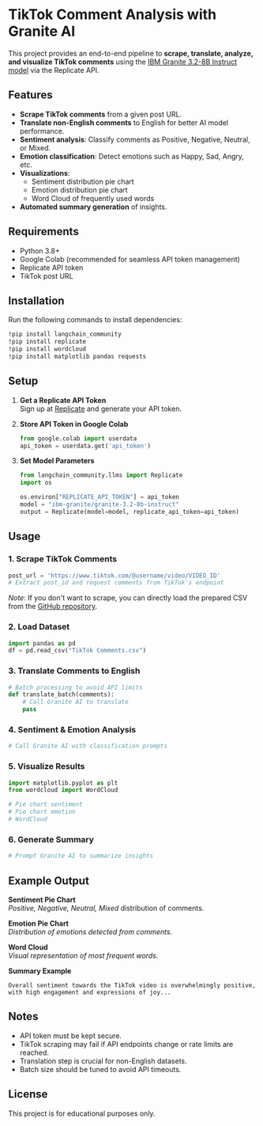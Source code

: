 
# TikTok Comment Analysis with Granite AI

This project provides an end-to-end pipeline to **scrape, translate, analyze, and visualize TikTok comments** using the [IBM Granite 3.2-8B Instruct model](https://replicate.com/ibm-granite/granite-3.2-8b-instruct) via the Replicate API.

## Features
- **Scrape TikTok comments** from a given post URL.
- **Translate non-English comments** to English for better AI model performance.
- **Sentiment analysis**: Classify comments as Positive, Negative, Neutral, or Mixed.
- **Emotion classification**: Detect emotions such as Happy, Sad, Angry, etc.
- **Visualizations**:
  - Sentiment distribution pie chart
  - Emotion distribution pie chart
  - Word Cloud of frequently used words
- **Automated summary generation** of insights.

## Requirements
- Python 3.8+
- Google Colab (recommended for seamless API token management)
- Replicate API token
- TikTok post URL

## Installation

Run the following commands to install dependencies:

```bash
!pip install langchain_community
!pip install replicate
!pip install wordcloud
!pip install matplotlib pandas requests
```

## Setup

1. **Get a Replicate API Token**  
   Sign up at [Replicate](https://replicate.com/) and generate your API token.

2. **Store API Token in Google Colab**  
   ```python
   from google.colab import userdata
   api_token = userdata.get('api_token')
   ```

3. **Set Model Parameters**  
   ```python
   from langchain_community.llms import Replicate
   import os

   os.environ["REPLICATE_API_TOKEN"] = api_token
   model = "ibm-granite/granite-3.2-8b-instruct"
   output = Replicate(model=model, replicate_api_token=api_token)
   ```

## Usage

### 1. Scrape TikTok Comments
```python
post_url = 'https://www.tiktok.com/@username/video/VIDEO_ID'
# Extract post_id and request comments from TikTok's endpoint
```

*Note*: If you don't want to scrape, you can directly load the prepared CSV from the [GitHub repository](https://github.com/rfirmn/Comment-analysis-with-granite.git).

### 2. Load Dataset
```python
import pandas as pd
df = pd.read_csv("TikTok Comments.csv")
```

### 3. Translate Comments to English
```python
# Batch processing to avoid API limits
def translate_batch(comments):
    # Call Granite AI to translate
    pass
```

### 4. Sentiment & Emotion Analysis
```python
# Call Granite AI with classification prompts
```

### 5. Visualize Results
```python
import matplotlib.pyplot as plt
from wordcloud import WordCloud

# Pie chart sentiment
# Pie chart emotion
# WordCloud
```

### 6. Generate Summary
```python
# Prompt Granite AI to summarize insights
```

## Example Output

**Sentiment Pie Chart**  
_Positive, Negative, Neutral, Mixed_ distribution of comments.

**Emotion Pie Chart**  
_Distribution of emotions detected from comments._

**Word Cloud**  
_Visual representation of most frequent words._

**Summary Example**  
```
Overall sentiment towards the TikTok video is overwhelmingly positive, with high engagement and expressions of joy...
```

## Notes
- API token must be kept secure.
- TikTok scraping may fail if API endpoints change or rate limits are reached.
- Translation step is crucial for non-English datasets.
- Batch size should be tuned to avoid API timeouts.

## License
This project is for educational purposes only.
